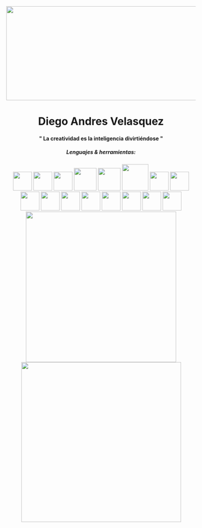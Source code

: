 
<div id="header" align="center">


<div  id="gifs">

<img src="https://media.giphy.com/media/IwTWTsUzmIicM/giphy.gif" width="1000px" height="250px" border-radius="15px">

</div>


<h1>Diego Andres Velasquez</h1>
<h4>" La creatividad es la inteligencia divirtiéndose "</h4>


<h5>Lenguajes & herramientas:</h5>
<div  id="techs">
  <img src="https://upload.wikimedia.org/wikipedia/commons/thumb/3/38/HTML5_Badge.svg/2048px-HTML5_Badge.svg.png"  width="50px">
  
  <img src="https://upload.wikimedia.org/wikipedia/commons/thumb/6/62/CSS3_logo.svg/800px-CSS3_logo.svg.png"  width="50px">
  <img src="https://upload.wikimedia.org/wikipedia/commons/thumb/6/6a/JavaScript-logo.png/640px-JavaScript-logo.png"  width="50px">
  <img src="https://qph.cf2.quoracdn.net/main-qimg-c43424186b9c089b9aa1d64c7f1989c1"  width="60px">
  <img src="https://www.easianetwork.com.my/wp-content/uploads/2019/07/mysql-logo.png"  width="60px">
  <img src="https://cdn.icon-icons.com/icons2/2699/PNG/512/postgresql_vertical_logo_icon_168900.png"  width="70px">
  <img src="https://cdn.icon-icons.com/icons2/2415/PNG/512/mongodb_original_wordmark_logo_icon_146425.png"  width="50px">


 <img src="https://upload.wikimedia.org/wikipedia/commons/thumb/6/62/CSS3_logo.svg/800px-CSS3_logo.svg.png"  width="50px">
 <img src="https://upload.wikimedia.org/wikipedia/commons/thumb/6/62/CSS3_logo.svg/800px-CSS3_logo.svg.png"  width="50px">
 <img src="https://upload.wikimedia.org/wikipedia/commons/thumb/6/62/CSS3_logo.svg/800px-CSS3_logo.svg.png"  width="50px">
 <img src="https://upload.wikimedia.org/wikipedia/commons/thumb/6/62/CSS3_logo.svg/800px-CSS3_logo.svg.png"  width="50px">
 <img src="https://upload.wikimedia.org/wikipedia/commons/thumb/6/62/CSS3_logo.svg/800px-CSS3_logo.svg.png"  width="50px">
 <img src="https://upload.wikimedia.org/wikipedia/commons/thumb/6/62/CSS3_logo.svg/800px-CSS3_logo.svg.png"  width="50px">
 <img src="https://upload.wikimedia.org/wikipedia/commons/thumb/6/62/CSS3_logo.svg/800px-CSS3_logo.svg.png"  width="50px">
 <img src="https://upload.wikimedia.org/wikipedia/commons/thumb/6/62/CSS3_logo.svg/800px-CSS3_logo.svg.png"  width="50px">
 <img src="https://upload.wikimedia.org/wikipedia/commons/thumb/6/62/CSS3_logo.svg/800px-CSS3_logo.svg.png"  width="50px">

  
</div>

<div  id="gifs">
  <img src="https://media.giphy.com/media/0lGElDgkbXFRKXsAro/giphy-downsized-large.gif"  width="400px">
  <img src="https://media.giphy.com/media/VVGdG2HimJl6APwPiE/giphy.gif"  width="425px">
</div>

</div>


